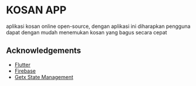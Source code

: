 
# KOSAN APP

aplikasi kosan online open-source, dengan aplikasi ini diharapkan pengguna dapat dengan mudah menemukan kosan yang bagus secara cepat
## Acknowledgements

 - [Flutter](https://flutter.dev)
 - [Firebase](https://https://firebase.google.com)
 - [Getx State Management](https://https://pub.dev/packages/get)

